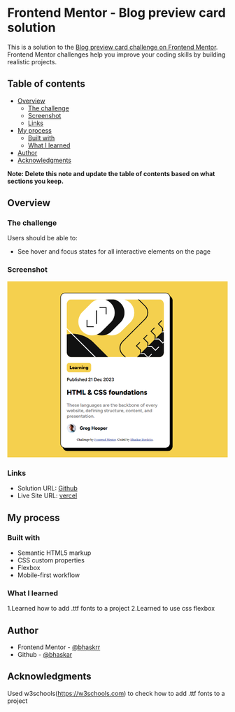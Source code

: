 # Frontend Mentor - Blog preview card solution

This is a solution to the [Blog preview card challenge on Frontend Mentor](https://www.frontendmentor.io/challenges/blog-preview-card-ckPaj01IcS). Frontend Mentor challenges help you improve your coding skills by building realistic projects. 

## Table of contents

- [Overview](#overview)
  - [The challenge](#the-challenge)
  - [Screenshot](#screenshot)
  - [Links](#links)
- [My process](#my-process)
  - [Built with](#built-with)
  - [What I learned](#what-i-learned)
- [Author](#author)
- [Acknowledgments](#acknowledgments)

**Note: Delete this note and update the table of contents based on what sections you keep.**

## Overview

### The challenge

Users should be able to:

- See hover and focus states for all interactive elements on the page

### Screenshot

![](./assets/images/desktop-design.png)

### Links

- Solution URL: [Github](https://github.com/bhaskrr/frontend-mentor-blog-preview-card)
- Live Site URL: [vercel](https://your-live-site-url.com)

## My process

### Built with

- Semantic HTML5 markup
- CSS custom properties
- Flexbox
- Mobile-first workflow

### What I learned

1.Learned how to add .ttf fonts to a project
2.Learned to use css flexbox

## Author

- Frontend Mentor - [@bhaskrr](https://www.frontendmentor.io/profile/bhaskrr)
- Github - [@bhaskar](https://github.com/bhaskrr)

## Acknowledgments

Used w3schools(https://w3schools.com) to check how to add .ttf fonts to a project
